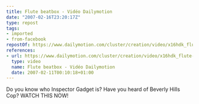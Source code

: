 ```yaml
---
title: Flute beatbox - Vidéo Dailymotion
date: "2007-02-16T23:20:17Z"
type: repost
tags:
- imported
- from-facebook
repostOf: https://www.dailymotion.com/cluster/creation/video/x16hdk_flute-beatbox
references:
- url: https://www.dailymotion.com/cluster/creation/video/x16hdk_flute-beatbox
  type: video
  name: Flute beatbox - Vidéo Dailymotion
  date: 2007-02-11T00:10:18+01:00
---
```

Do you know who Inspector Gadget is? Have you heard of Beverly Hills Cop? WATCH THIS NOW!
